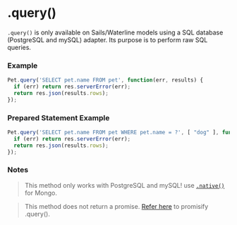# .query()

`.query()` is only available on Sails/Waterline models using a SQL database (PostgreSQL and mySQL) adapter.  Its purpose is to perform raw SQL queries.


### Example

```js
Pet.query('SELECT pet.name FROM pet', function(err, results) {
  if (err) return res.serverError(err);
  return res.json(results.rows);
});
```

### Prepared Statement Example

```js
Pet.query('SELECT pet.name FROM pet WHERE pet.name = ?', [ "dog" ], function(err, results) {
  if (err) return res.serverError(err);
  return res.json(results.rows);
});
```

### Notes
> This method only works with PostgreSQL and mySQL! use [`.native()`](http://sailsjs.org/documentation/reference/waterline-orm/models/native) for Mongo.

> This method does not return a promise. [Refer here](http://stackoverflow.com/questions/21886630/how-to-use-model-query-with-promises-in-sailsjs-waterline) to promisify .query().





<docmeta name="displayName" value=".query()">
<docmeta name="pageType" value="method">

